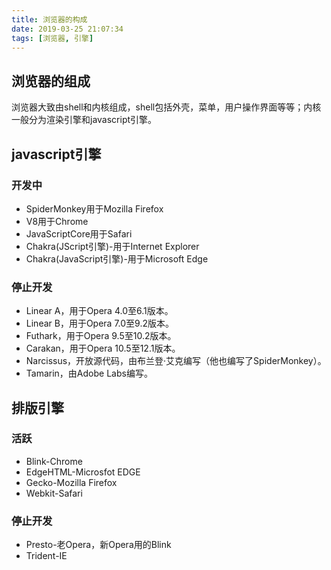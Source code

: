 ```yaml
---
title: 浏览器的构成
date: 2019-03-25 21:07:34
tags: [浏览器, 引擎]
---
```


## 浏览器的组成
浏览器大致由shell和内核组成，shell包括外壳，菜单，用户操作界面等等；内核一般分为渲染引擎和javascript引擎。

## javascript引擎
### 开发中
- SpiderMonkey用于Mozilla       Firefox
- V8用于Chrome
- JavaScriptCore用于Safari
- Chakra(JScript引擎)-用于Internet       Explorer
- Chakra(JavaScript引擎)-用于Microsoft       Edge

### 停止开发
- Linear A，用于Opera       4.0至6.1版本。
- Linear B，用于Opera       7.0至9.2版本。
- Futhark，用于Opera 9.5至10.2版本。
- Carakan，用于Opera 10.5至12.1版本。
- Narcissus，开放源代码，由布兰登·艾克编写（他也编写了SpiderMonkey）。
- Tamarin，由Adobe Labs编写。

## 排版引擎
### 活跃
- Blink-Chrome
- EdgeHTML-Microsfot EDGE
- Gecko-Mozilla Firefox
- Webkit-Safari

### 停止开发
- Presto-老Opera，新Opera用的Blink
- Trident-IE
